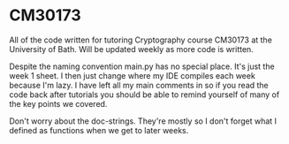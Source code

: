 # CM30173
All of the code written for tutoring Cryptography course CM30173 at the University of Bath. Will be updated weekly as more code is written. 


Despite the naming convention main.py has no special place. It's just the week 1 sheet. I then just change where my IDE compiles each week because I'm lazy. I have left all my main comments in so if you read the code back after tutorials you should be able to remind yourself of many of the key points we covered.

Don't worry about the doc-strings. They're mostly so I don't forget what I defined as functions when we get to later weeks.
